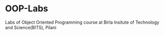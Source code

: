 # OOP-Labs
Labs of Object Oriented Programming course at Birla Insitute of Technology and Science(BITS), Pilani
